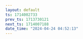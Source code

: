 ```yaml
---
layout: default
ts: 1714002733
prev_ts: 1713730121
next_ts: 1714007188
date_time: "2024-04-24 04:52:13"
---
```

